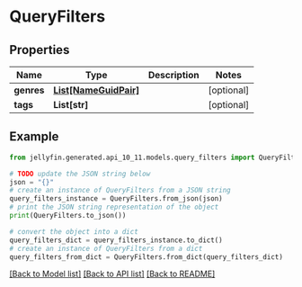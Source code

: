 # QueryFilters


## Properties

Name | Type | Description | Notes
------------ | ------------- | ------------- | -------------
**genres** | [**List[NameGuidPair]**](NameGuidPair.md) |  | [optional] 
**tags** | **List[str]** |  | [optional] 

## Example

```python
from jellyfin.generated.api_10_11.models.query_filters import QueryFilters

# TODO update the JSON string below
json = "{}"
# create an instance of QueryFilters from a JSON string
query_filters_instance = QueryFilters.from_json(json)
# print the JSON string representation of the object
print(QueryFilters.to_json())

# convert the object into a dict
query_filters_dict = query_filters_instance.to_dict()
# create an instance of QueryFilters from a dict
query_filters_from_dict = QueryFilters.from_dict(query_filters_dict)
```
[[Back to Model list]](../README.md#documentation-for-models) [[Back to API list]](../README.md#documentation-for-api-endpoints) [[Back to README]](../README.md)


